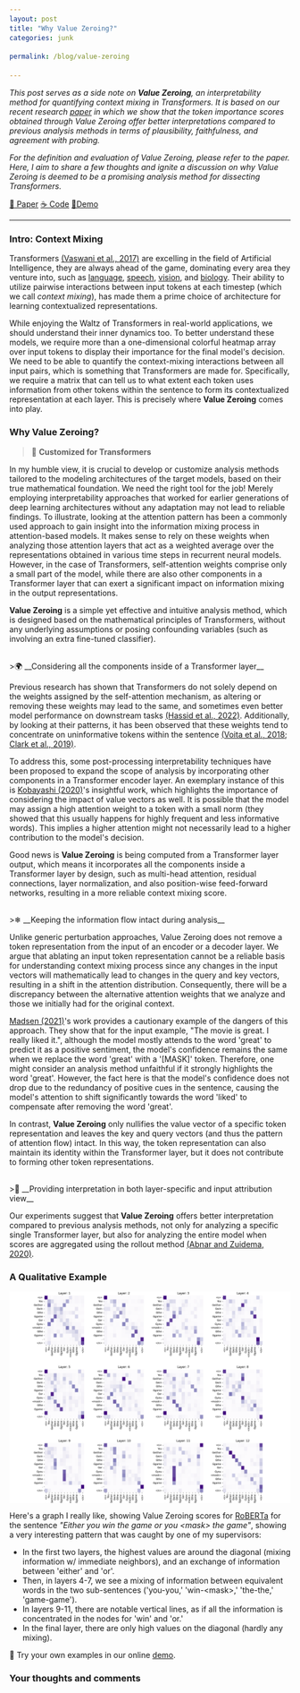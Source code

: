 ```yaml
---
layout: post
title: "Why Value Zeroing?"
categories: junk

permalink: /blog/value-zeroing

---
```


<i>This post serves as a side note on __Value Zeroing__, an interpretability method for quantifying context mixing in Transformers. 
It is based on our recent research [paper](https://arxiv.org/abs/2301.12971) in which we show that the token importance scores obtained through Value Zeroing offer better interpretations compared to previous analysis methods in terms of plausibility, faithfulness, and agreement with probing.</i>

<i>For the definition and evaluation of Value Zeroing, please refer to the paper. Here, I aim to share a few thoughts and ignite a discussion on why Value Zeroing is deemed to be a promising analysis method for dissecting Transformers.</i>

<a class="my-button" href="https://arxiv.org/pdf/2301.12971.pdf">📃 Paper</a>
<a class="my-button" href="https://github.com/hmohebbi/ValueZeroing">☕ Code</a>
<a class="my-button" href="https://huggingface.co/spaces/amsterdamNLP/value-zeroing">🤗Demo</a>

---

### Intro: Context Mixing
Transformers [(Vaswani et al., 2017)](https://papers.nips.cc/paper_files/paper/2017/hash/3f5ee243547dee91fbd053c1c4a845aa-Abstract.html) are excelling in the field of Artificial Intelligence, they are always ahead of the game, dominating every area they venture into, such as [language](https://papers.nips.cc/paper/2020/hash/1457c0d6bfcb4967418bfb8ac142f64a-Abstract.html), [speech](https://arxiv.org/abs/2212.04356), [vision](https://arxiv.org/abs/2010.11929), and [biology](https://www.nature.com/articles/s41586-021-03819-2). Their ability to utilize pairwise interactions between input tokens at each timestep (which we call <i>context mixing</i>), has made them a prime choice of architecture for learning contextualized representations. 

While enjoying the Waltz of Transformers in real-world applications, we should understand their inner dynamics too. To better understand these models, we require more than a one-dimensional colorful heatmap array over input tokens to display their importance for the final model's decision.
We need to be able to quantify the context-mixing interactions between all input pairs, which is something that Transformers are made for. Specifically, we require a matrix that can tell us to what extent each token uses information from other tokens within the sentence to form its contextualized representation at each layer. This is precisely where __Value Zeroing__ comes into play.


### Why Value Zeroing?
>🔨 __Customized for Transformers__ 

In my humble view, it is crucial to develop or customize analysis methods tailored to the modeling architectures of the target models, based on their true mathematical foundation. 
We need the right tool for the job! Merely employing interpretability approaches that worked for earlier generations of deep learning architectures without any adaptation may not lead to reliable findings.
To illustrate, looking at the attention pattern has been a commonly used approach to gain insight into the information mixing process in attention-based models. It makes sense to rely on these weights when analyzing those attention layers that act as a weighted average over the representations obtained in various time steps in recurrent neural models. However, in the case of Transformers, self-attention weights comprise only a small part of the model, while there are also other components in a Transformer layer that can exert a significant impact on information mixing in the output representations.

__Value Zeroing__ is a simple yet effective and intuitive analysis method, which is designed based on the mathematical principles of Transformers, without any underlying assumptions or posing confounding variables (such as involving an extra fine-tuned classifier).

<br>
>🌍 __Considering all the components inside of a Transformer layer__

Previous research has shown that Transformers do not solely depend on the weights assigned by the self-attention mechanism, as altering or removing these weights may lead to the same, and sometimes even better model performance on downstream tasks [(Hassid et al., 2022)](https://aclanthology.org/2022.findings-emnlp.101/). Additionally, by looking at their patterns, it has been observed that these weights tend to concentrate on uninformative tokens within the sentence [(Voita et al., 2018](https://aclanthology.org/P18-1117/); [Clark et al., 2019)](https://aclanthology.org/W19-4828/).

To address this, some post-processing interpretability techniques have been proposed to expand the scope of analysis by incorporating other components in a Transformer encoder layer. An exemplary instance of this is [Kobayashi (2020)](https://aclanthology.org/2020.emnlp-main.574/)'s insightful work, which highlights the importance of considering the impact of value vectors as well. It is possible that the model may assign a high attention weight to a token with a small norm (they showed that this usually happens for highly frequent and less
informative words). This implies a higher attention might not necessarily lead to a higher contribution to the model's decision.

Good news is __Value Zeroing__ is being computed from a Transformer layer output, which means it incorporates all the components inside a Transformer layer by design, such as multi-head attention, residual connections, layer normalization, and also
position-wise feed-forward networks, resulting in a more reliable
context mixing score.

<br>
>❄ __Keeping the information flow intact during analysis__

Unlike generic perturbation approaches, Value Zeroing does not remove a token representation from the input of an encoder or a decoder layer. We argue that ablating an input token representation cannot be a reliable basis for understanding context mixing process since any changes in the input vectors will mathematically lead to changes in the query and key vectors, resulting in a shift in the attention distribution. Consequently, there will be a discrepancy between the alternative attention weights that we analyze and those we initially had for the original context. 

[Madsen (2021)](https://aclanthology.org/2022.findings-emnlp.125/)'s work provides a cautionary example of the dangers of this approach. They show that for the input example, "The movie is great. I really liked it.", although the model mostly attends to the word 'great' to predict it as a positive sentiment, the model's confidence remains the same when we replace the word 'great' with a '[MASK]' token. Therefore, one might consider an analysis method unfaithful if it strongly highlights the word 'great'. However, the fact here is that the model's confidence does not drop due to the redundancy of positive cues in the sentence, causing the model's attention to shift significantly towards the word 'liked' to compensate after removing the word 'great'.

In contrast, __Value Zeroing__ only nullifies the value vector of a specific token representation and leaves the key and query vectors (and thus the pattern of attention flow) intact. In this way, the token representation can also maintain its identity within the Transformer layer, but it does not contribute to forming other token representations.

<br>
>🧐 __Providing interpretation in both layer-specific and input attribution view__

Our experiments suggest that __Value Zeroing__ offers better interpretation compared to previous analysis methods, not only for analyzing a specific single Transformer layer, but also for analyzing the entire model when scores are aggregated using the rollout method [(Abnar and Zuidema,
2020)](https://aclanthology.org/2020.acl-main.385/).


### A Qualitative Example
<img align="center" src="/resources/posts/vz.png">

Here's a graph I really like, showing Value Zeroing scores for [RoBERTa](https://arxiv.org/abs/1907.11692) for the sentence <i>"Either you win the game or you \<mask\> the game"</i>, showing a very interesting pattern that was caught by one of my supervisors:
* In the first two layers, the highest values are around the diagonal (mixing information w/ immediate neighbors), and an exchange of information between 'either' and 'or'.
* Then, in layers 4-7, we see a mixing of information between equivalent words in the two sub-sentences ('you-you,' 'win-\<mask\>,' 'the-the,' 'game-game').
* In layers 9-11, there are notable vertical lines, as if all the information is concentrated in the nodes for 'win' and 'or.'
* In the final layer, there are only high values on the diagonal (hardly any mixing).

  
<span class="emoji" style="--emoji-size: 18px;">🤗</span> Try your own examples in our online [demo](https://huggingface.co/spaces/amsterdamNLP/value-zeroing).
<br>

### Your thoughts and comments

<script src="https://utteranc.es/client.js"
        repo="hmohebbi/hmohebbi.github.io"
        issue-term="title"
        theme="github-light"
        crossorigin="anonymous"
        async>
</script>
